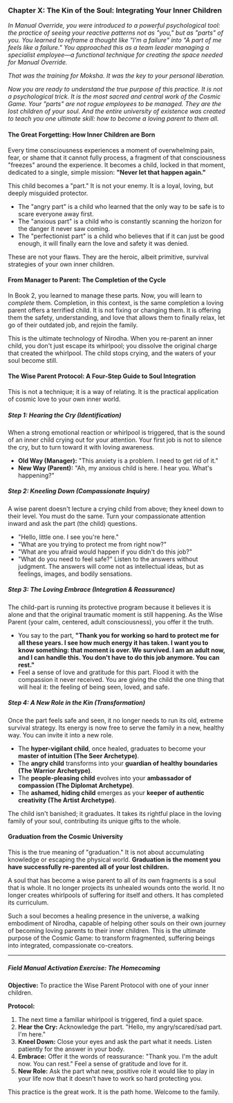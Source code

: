 ### Chapter X: The Kin of the Soul: Integrating Your Inner Children

*In Manual Override, you were introduced to a powerful psychological tool: the practice of seeing your reactive patterns not as "you," but as "parts" of you. You learned to reframe a thought like "I'm a failure" into "A part of me feels like a failure." You approached this as a team leader managing a specialist employee—a functional technique for creating the space needed for Manual Override.*

*That was the training for Moksha. It was the key to your personal liberation.*

*Now you are ready to understand the true purpose of this practice. It is not a psychological trick. It is the most sacred and central work of the Cosmic Game. Your "parts" are not rogue employees to be managed. They are the lost children of your soul. And the entire university of existence was created to teach you one ultimate skill: how to become a loving parent to them all.*

#### The Great Forgetting: How Inner Children are Born

Every time consciousness experiences a moment of overwhelming pain, fear, or shame that it cannot fully process, a fragment of that consciousness "freezes" around the experience. It becomes a child, locked in that moment, dedicated to a single, simple mission: **"Never let that happen again."**

This child becomes a "part." It is not your enemy. It is a loyal, loving, but deeply misguided protector.

*   The "angry part" is a child who learned that the only way to be safe is to scare everyone away first.
*   The "anxious part" is a child who is constantly scanning the horizon for the danger it never saw coming.
*   The "perfectionist part" is a child who believes that if it can just be good enough, it will finally earn the love and safety it was denied.

These are not your flaws. They are the heroic, albeit primitive, survival strategies of your own inner children.

#### From Manager to Parent: The Completion of the Cycle

In Book 2, you learned to manage these parts. Now, you will learn to *complete* them. Completion, in this context, is the same completion a loving parent offers a terrified child. It is not fixing or changing them. It is offering them the safety, understanding, and love that allows them to finally relax, let go of their outdated job, and rejoin the family.

This is the ultimate technology of Nirodha. When you re-parent an inner child, you don't just escape its whirlpool; you dissolve the original charge that created the whirlpool. The child stops crying, and the waters of your soul become still.

#### The Wise Parent Protocol: A Four-Step Guide to Soul Integration

This is not a technique; it is a way of relating. It is the practical application of cosmic love to your own inner world.

##### Step 1: Hearing the Cry (Identification)
When a strong emotional reaction or whirlpool is triggered, that is the sound of an inner child crying out for your attention. Your first job is not to silence the cry, but to turn toward it with loving awareness.

*   **Old Way (Manager):** "This anxiety is a problem. I need to get rid of it."
*   **New Way (Parent):** "Ah, my anxious child is here. I hear you. What's happening?"

##### Step 2: Kneeling Down (Compassionate Inquiry)
A wise parent doesn't lecture a crying child from above; they kneel down to their level. You must do the same. Turn your compassionate attention inward and ask the part (the child) questions.

*   "Hello, little one. I see you're here."
*   "What are you trying to protect me from right now?"
*   "What are you afraid would happen if you didn't do this job?"
*   "What do you need to feel safe?"
Listen to the answers without judgment. The answers will come not as intellectual ideas, but as feelings, images, and bodily sensations.

##### Step 3: The Loving Embrace (Integration & Reassurance)
The child-part is running its protective program because it believes it is alone and that the original traumatic moment is still happening. As the Wise Parent (your calm, centered, adult consciousness), you offer it the truth.

*   You say to the part, **"Thank you for working so hard to protect me for all these years. I see how much energy it has taken. I want you to know something: that moment is over. We survived. I am an adult now, and I can handle this. You don't have to do this job anymore. You can rest."**
*   Feel a sense of love and gratitude for this part. Flood it with the compassion it never received. You are giving the child the one thing that will heal it: the feeling of being seen, loved, and safe.

##### Step 4: A New Role in the Kin (Transformation)
Once the part feels safe and seen, it no longer needs to run its old, extreme survival strategy. Its energy is now free to serve the family in a new, healthy way. You can invite it into a new role.

*   The **hyper-vigilant child**, once healed, graduates to become your **master of intuition (The Seer Archetype)**.
*   The **angry child** transforms into your **guardian of healthy boundaries (The Warrior Archetype)**.
*   The **people-pleasing child** evolves into your **ambassador of compassion (The Diplomat Archetype)**.
*   The **ashamed, hiding child** emerges as your **keeper of authentic creativity (The Artist Archetype)**.

The child isn't banished; it graduates. It takes its rightful place in the loving family of your soul, contributing its unique gifts to the whole.

#### Graduation from the Cosmic University

This is the true meaning of "graduation." It is not about accumulating knowledge or escaping the physical world. **Graduation is the moment you have successfully re-parented all of your lost children.**

A soul that has become a wise parent to all of its own fragments is a soul that is whole. It no longer projects its unhealed wounds onto the world. It no longer creates whirlpools of suffering for itself and others. It has completed its curriculum.

Such a soul becomes a healing presence in the universe, a walking embodiment of Nirodha, capable of helping other souls on their own journey of becoming loving parents to their inner children. This is the ultimate purpose of the Cosmic Game: to transform fragmented, suffering beings into integrated, compassionate co-creators.

---
##### Field Manual Activation Exercise: The Homecoming

**Objective:** To practice the Wise Parent Protocol with one of your inner children.

**Protocol:**

1.  The next time a familiar whirlpool is triggered, find a quiet space.
2.  **Hear the Cry:** Acknowledge the part. "Hello, my angry/scared/sad part. I'm here."
3.  **Kneel Down:** Close your eyes and ask the part what it needs. Listen patiently for the answer in your body.
4.  **Embrace:** Offer it the words of reassurance: "Thank you. I'm the adult now. You can rest." Feel a sense of gratitude and love for it.
5.  **New Role:** Ask the part what new, positive role it would like to play in your life now that it doesn't have to work so hard protecting you.

This practice is the great work. It is the path home. Welcome to the family.
